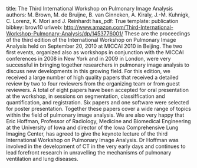 title: The Third International Workshop on Pulmonary Image Analysis
authors: M. Brown, M. de Bruijne, B. van Ginneken, A. Kiraly, J.-M. Kuhnigk, C. Lorenz, K. Mori and J. Reinhardt
has_pdf: True
template: publication
bibkey: brow10
urlweb: http://www.amazon.com/Third-International-Workshop-Pulmonary-Analysis/dp/1453776001/
These are the proceedings of the third edition of the International Workshop on Pulmonary Image Analysis held on September 20, 2010 at MICCAI 2010 in Beijing. The two first events, organized also as workshops in conjunction with the MICCAI conferences in 2008 in New York and in 2009 in London, were very successful in bringing together researchers in pulmonary image analysis to discuss new developments in this growing field. For this edition, we received a large number of high quality papers that received a detailed review by two to four reviewers from the organizing team or from guest reviewers. A total of eight papers have been accepted for oral presentation at the workshop, in sessions on segmentation, classiffication and quantification, and registration. Six papers and one software were selected for poster presentation. Together these papers cover a wide range of topics within the field of pulmonary image analysis. We are also very happy that Eric Hoffman, Professor of Radiology, Medicine and Biomedical Engineering at the University of Iowa and director of the Iowa Comprehensive Lung Imaging Center, has agreed to give the keynote lecture of the third International Workshop on Pulmonary Image Analysis. Dr Hoffman was involved in the development of CT in the very early days and continues to lead forefront research in unravelling the mechanisms of pulmonary ventilation and lung diseases.

